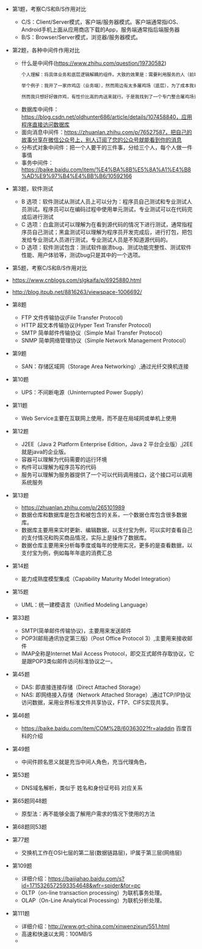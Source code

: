 * 第1题，考察C/S和B/S作用对比
  * C/S：Client/Server模式，客户端/服务器模式。客户端通常指iOS、Android手机上面从应用商店下载的App，服务端通常指后端服务器
  * B/S：Browser/Server模式，浏览器/服务器模式。

* 第2题，各种中间件作用对比
  * 什么是中间件(https://www.zhihu.com/question/19730582)
    ```html
    个人理解：将具体业务和底层逻辑解耦的组件。大致的效果是：需要利用服务的人（前端写业务的），不需要知道底层逻辑（提供服务的）的具体实现，只要拿着中间件结果来用就好了。

    举个例子：我开了一家炸鸡店（业务端），然而周边有太多屠鸡场（底层），为了成本我肯定想一个个比价，再综合质量挑选一家屠鸡场合作（适配不同底层逻辑）。      a3由于市场变化，合作一段时间后，或许性价比最高的屠鸡场就不是我最开始选的了，我又要重新和另一家屠鸡场合作，进货方式、交易方式等等全都要重来一套（重新适配）。
    
    然而我只想好好做炸鸡，有性价比高的肉送来就行。于是我找到了一个专门整合屠鸡场资源的第三方代理（中间件），跟他谈好价格和质量后（统一接口），从今天开始，我就只需要给代理钱，然后拿肉就行。代理负责保证肉的质量，至于如何根据实际性价比，选择不同的屠鸡场，那就是代理做的事了。
    ```
  * 数据库中间件：https://blog.csdn.net/oldhunter686/article/details/107458840，应用程序直接访问数据库
  * 面向消息中间件：https://zhuanlan.zhihu.com/p/76527587，把自己的故事分享在微信公众号上，别人订阅了您的公众号就能看到你的消息
  * 分布式对象中间件：把一个人要干的三件事，分给三个人，每个人做一件事情
  * 事务中间件：https://baike.baidu.com/item/%E4%BA%8B%E5%8A%A1%E4%B8%AD%E9%97%B4%E4%BB%B6/10592166

* 第3题，软件测试
  * B 选项：软件测试从测试人员上可以分为：程序员自己测试和专业测试人员测试。程序员可以在编码过程中使用单元测试，专业测试可以在代码完成后进行测试
  * C 选项：白盒测试可以理解为在看到源代码的情况下进行测试，通常指程序员自己测试；黑盒测试可以理解为程序员开发完成后，进行打包，把包发给专业测试人员进行测试，专业测试人员是不知道源代码的。
  * D 选项：软件测试包含：测试软件崩溃bug、测试功能完整性、测试软件性能、用户体验等，测试bug只是其中的一个选项。

* 第5题，考察C/S和B/S作用对比
 * https://www.cnblogs.com/slgkaifa/p/6925880.html
 * http://blog.itpub.net/8816263/viewspace-1006692/

* 第8题
  * FTP   文件传输协议(File Transfer Protocol)
  * HTTP  超文本传输协议(Hyper Text Transfer Protocol)
  * SMTP  简单邮件传输协议（Simple Mail Transfer Protocol）
  * SNMP  简单网络管理协议（Simple Network Management Protocol）

* 第9题
  * SAN：存储区域网（Storage Area Networking）,通过光纤交换机连接

* 第10题
  * UPS：不间断电源（Uninterrupted Power Supply）

* 第11题
  * Web Service主要在互联网上使用，而不是在局域网或单机上使用

* 第12题
  * J2EE（Java 2 Platform Enterprise Edition，Java 2 平台企业版）,j2EE就是java的企业版。
  * 容器可以理解为代码需要的运行环境
  * 构件可以理解为程序员写的代码
  * 服务可以理解为服务器提供了一个可以代码调用接口，这个接口可以调用系统服务

* 第13题
  * https://zhuanlan.zhihu.com/p/265101989
  * 数据仓库和数据库是包含和被包含的关系，一个数据仓库包含很多数据库。
  * 数据库主要用来实时更新、编辑数据，以支付宝为例，可以实时查看自己的支付情况和购买商品情况，实际上是操作了数据库。
  * 数据仓库主要用来分析每季度或每年的使用实况，更多的是查看数据，以支付宝为例，例如每年年底的消费汇总

* 第14题
  * 能力成熟度模型集成（Capability Maturity Model Integration）

* 第15题
  * UML：统一建模语言（Unified Modeling Language）

* 第33题
  * SMTP(简单邮件传输协议)，主要用来发送邮件
  * POP3(邮局通讯协定第三版)（Post Office Protocol 3）,主要用来接收邮件
  * IMAP全称是Internet Mail Access Protocol，即交互式邮件存取协议，它是跟POP3类似邮件访问标准协议之⼀。

* 第45题
  * DAS:  即直接连接存储（Direct Attached Storage）
  * NAS:  即网络接入存储（Network Attached Storage）,通过TCP/IP协议访问数据，采用业界标准文件共享协议，FTP、CIFS实现共享。

* 第46题
  * https://baike.baidu.com/item/COM%2B/6036302?fr=aladdin 百度百科的介绍

* 第49题
  * 中间件顾名思义就是充当中间人角色，充当代理角色，

* 第53题
  * DNS域名解析，类似于  姓名和身份证号码 对应关系

* 第65题同48题
  * 原型法：再不能够全面了解用户需求的情况下使用的方法

* 第68题同53题

* 第77题
  * 交换机工作在OSI七层的第二层(数据链路层)，IP属于第三层(网络层)

* 第109题
  * 详细介绍：https://baijiahao.baidu.com/s?id=1715326572593354648&wfr=spider&for=pc
  * OLTP（on-line transaction processing）为联机事务处理。
  * OLAP（On-Line Analytical Processing）为联机分析处理。

* 第111题
  * 详细介绍：http://www.grt-china.com/xinwenzixun/551.html
  * 高速和快速以太网：100MB/S
  * 

